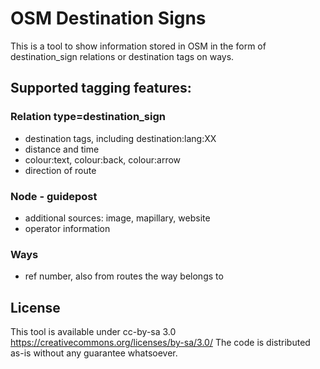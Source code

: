 OSM Destination Signs
=====================

This is a tool to show information stored in OSM in the form of destination_sign relations or destination tags on ways.

Supported tagging features:
---
### Relation type=destination_sign

* destination tags, including destination:lang:XX
* distance and time
* colour:text, colour:back, colour:arrow
* direction of route

### Node - guidepost
* additional sources: image, mapillary, website
* operator information

### Ways
* ref number, also from routes the way belongs to

License
---
This tool is available under cc-by-sa 3.0 https://creativecommons.org/licenses/by-sa/3.0/ The code is distributed as-is without any guarantee whatsoever.